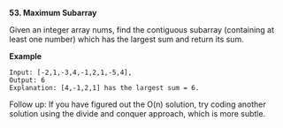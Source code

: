 <!-- https://leetcode.com/problems/two-sum/description/ -->

**53. Maximum Subarray**

Given an integer array nums, find the contiguous subarray (containing at least one number) which has the largest sum and return its sum.

**Example**

```
Input: [-2,1,-3,4,-1,2,1,-5,4],
Output: 6
Explanation: [4,-1,2,1] has the largest sum = 6.
```

Follow up:
If you have figured out the O(n) solution, try coding another solution using the divide and conquer approach, which is more subtle.